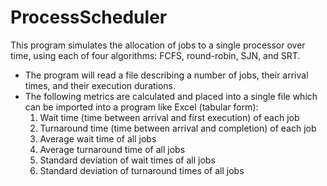 ProcessScheduler
================

This program simulates the allocation of jobs to a single processor over time, using each of four algorithms: FCFS, round-robin, SJN, and SRT.

-	The program will read a file describing a number of jobs, their arrival times, and their execution durations. 
-	The following metrics are calculated and placed into a single file which can be imported into a program like Excel (tabular form):
    1. Wait time (time between arrival and first execution) of each job
    2. Turnaround time (time between arrival and completion) of each job
    3. Average wait time of all jobs
    4. Average turnaround time of all jobs
    5. Standard deviation of wait times of all jobs
    6. Standard deviation of turnaround times of all jobs
